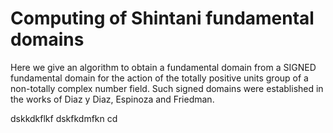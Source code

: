 # Computing of Shintani fundamental domains
Here we give an algorithm to obtain a fundamental domain from a SIGNED fundamental domain for the action of the totally positive units group of a non-totally complex number field. Such signed domains were established in the works of Diaz y Diaz, Espinoza and Friedman.

dskkdkflkf
dskfkdmfkn
cd
